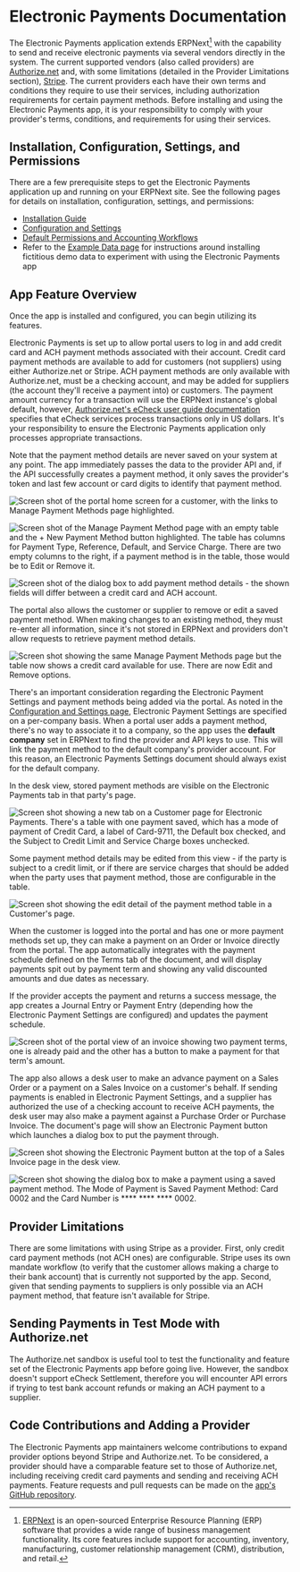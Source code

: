 # Electronic Payments Documentation

The Electronic Payments application extends ERPNext[^1] with the capability to send and receive electronic payments via several vendors directly in the system. The current supported vendors (also called providers) are [Authorize.net](www.authorize.net) and, with some limitations (detailed in the Provider Limitations section), [Stripe](stripe.com). The current providers each have their own terms and conditions they require to use their services, including authorization requirements for certain payment methods. Before installing and using the Electronic Payments app, it is your responsibility to comply with your provider's terms, conditions, and requirements for using their services.

## Installation, Configuration, Settings, and Permissions

There are a few prerequisite steps to get the Electronic Payments application up and running on your ERPNext site. See the following pages for details on installation, configuration, settings, and permissions:

- [Installation Guide](../README.md)
- [Configuration and Settings](./configuration.md)
- [Default Permissions and Accounting Workflows](./permissions.md)
- Refer to the [Example Data page](./exampledata.md) for instructions around installing fictitious demo data to experiment with using the Electronic Payments app

## App Feature Overview

Once the app is installed and configured, you can begin utilizing its features.

Electronic Payments is set up to allow portal users to log in and add credit card and ACH payment methods associated with their account. Credit card payment methods are available to add for customers (not suppliers) using either Authorize.net or Stripe. ACH payment methods are only available with Authorize.net, must be a checking account, and may be added for suppliers (the account they'll receive a payment into) or customers. The payment amount currency for a transaction will use the ERPNext instance's global default, however, [Authorize.net's eCheck user guide documentation](https://www.authorize.net/content/dam/documents/en/echeck-user-guide.pdf) specifies that eCheck services process transactions only in US dollars. It's your responsibility to ensure the Electronic Payments application only processes appropriate transactions.

Note that the payment method details are never saved on your system at any point. The app immediately passes the data to the provider API and, if the API successfully creates a payment method, it only saves the provider's token and last few account or card digits to identify that payment method.

![Screen shot of the portal home screen for a customer, with the links to Manage Payment Methods page highlighted.](./assets/ep_portal_home.png)

![Screen shot of the Manage Payment Method page with an empty table and the + New Payment Method button highlighted. The table has columns for Payment Type, Reference, Default, and Service Charge. There are two empty columns to the right, if a payment method is in the table, those would be to Edit or Remove it.](./assets/ep_add_portal_payment_method.png)

![Screen shot of the dialog box to add payment method details - the shown fields will differ between a credit card and ACH account.](./assets/ep_adding_payment_method_dialog.png)

The portal also allows the customer or supplier to remove or edit a saved payment method. When making changes to an existing method, they must re-enter all information, since it's not stored in ERPNext and providers don't allow requests to retrieve payment method details.

![Screen shot showing the same Manage Payment Methods page but the table now shows a credit card available for use. There are now Edit and Remove options.](./assets/ep_edit_remove_in_table.png)

There's an important consideration regarding the Electronic Payment Settings and payment methods being added via the portal. As noted in the [Configuration and Settings page](./configuration.md), Electronic Payment Settings are specified on a per-company basis. When a portal user adds a payment method, there's no way to associate it to a company, so the app uses the **default company** set in ERPNext to find the provider and API keys to use. This will link the payment method to the default company's provider account. For this reason, an Electronic Payments Settings document should always exist for the default company.

In the desk view, stored payment methods are visible on the Electronic Payments tab in that party's page.

![Screen shot showing a new tab on a Customer page for Electronic Payments. There's a table with one payment saved, which has a mode of payment of Credit Card, a label of Card-9711, the Default box checked, and the Subject to Credit Limit and Service Charge boxes unchecked.](./assets/ep_customer_portal_pmt_methods.png)

Some payment method details may be edited from this view - if the party is subject to a credit limit, or if there are service charges that should be added when the party uses that payment method, those are configurable in the table.

![Screen shot showing the edit detail of the payment method table in a Customer's page.](./assets/ep_edit_payment_method.png)

When the customer is logged into the portal and has one or more payment methods set up, they can make a payment on an Order or Invoice directly from the portal. The app automatically integrates with the payment schedule defined on the Terms tab of the document, and will display payments spit out by payment term and showing any valid discounted amounts and due dates as necessary.

If the provider accepts the payment and returns a success message, the app creates a Journal Entry or Payment Entry (depending how the Electronic Payment Settings are configured) and updates the payment schedule.

![Screen shot of the portal view of an invoice showing two payment terms, one is already paid and the other has a button to make a payment for that term's amount.](./assets/ep_portal_payment_terms.png)

The app also allows a desk user to make an advance payment on a Sales Order or a payment on a Sales Invoice on a customer's behalf. If sending payments is enabled in Electronic Payment Settings, and a supplier has authorized the use of a checking account to receive ACH payments, the desk user may also make a payment against a Purchase Order or Purchase Invoice. The document's page will show an Electronic Payment button which launches a dialog box to put the payment through.

![Screen shot showing the Electronic Payment button at the top of a Sales Invoice page in the desk view.](./assets/ep_desk_ep_button.png)

![Screen shot showing the dialog box to make a payment using a saved payment method. The Mode of Payment is Saved Payment Method: Card 0002 and the Card Number is **** **** **** 0002.](./assets/ep_desk_dialog.png)

## Provider Limitations

There are some limitations with using Stripe as a provider. First, only credit card payment methods (not ACH ones) are configurable. Stripe uses its own mandate workflow (to verify that the customer allows making a charge to their bank account) that is currently not supported by the app. Second, given that sending payments to suppliers is only possible via an ACH payment method, that feature isn't available for Stripe.

## Sending Payments in Test Mode with Authorize.net

The Authorize.net sandbox is useful tool to test the functionality and feature set of the Electronic Payments app before going live. However, the sandbox doesn't support eCheck Settlement, therefore you will encounter API errors if trying to test bank account refunds or making an ACH payment to a supplier.

## Code Contributions and Adding a Provider

The Electronic Payments app maintainers welcome contributions to expand provider options beyond Stripe and Authorize.net. To be considered, a provider should have a comparable feature set to those of Authorize.net, including receiving credit card payments and sending and receiving ACH payments. Feature requests and pull requests can be made on the [app's GitHub repository](https://github.com/agritheory/electronic_payments).

[^1]: [ERPNext](https://erpnext.com/) is an open-sourced Enterprise Resource Planning (ERP) software that provides a wide range of business management functionality. Its core features include support for accounting, inventory, manufacturing, customer relationship management (CRM), distribution, and retail.
